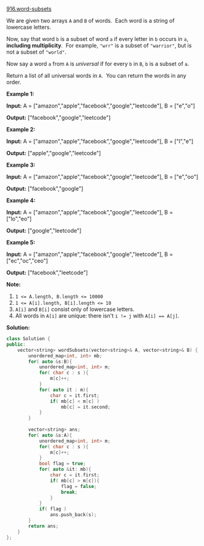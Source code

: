 [916.word-subsets](https://leetcode.com/problems/word-subsets/)  

We are given two arrays `A` and `B` of words.  Each word is a string of lowercase letters.

Now, say that word `b` is a subset of word `a` if every letter in `b` occurs in `a`, **including multiplicity**.  For example, `"wrr"` is a subset of `"warrior"`, but is not a subset of `"world"`.

Now say a word `a` from `A` is _universal_ if for every `b` in `B`, `b` is a subset of `a`. 

Return a list of all universal words in `A`.  You can return the words in any order.

**Example 1:**

  
**Input:** A = \["amazon","apple","facebook","google","leetcode"\], B = \["e","o"\]
  
**Output:** \["facebook","google","leetcode"\]
  

**Example 2:**

  
**Input:** A = \["amazon","apple","facebook","google","leetcode"\], B = \["l","e"\]
  
**Output:** \["apple","google","leetcode"\]
  

**Example 3:**

  
**Input:** A = \["amazon","apple","facebook","google","leetcode"\], B = \["e","oo"\]
  
**Output:** \["facebook","google"\]
  

**Example 4:**

  
**Input:** A = \["amazon","apple","facebook","google","leetcode"\], B = \["lo","eo"\]
  
**Output:** \["google","leetcode"\]
  

**Example 5:**

  
**Input:** A = \["amazon","apple","facebook","google","leetcode"\], B = \["ec","oc","ceo"\]
  
**Output:** \["facebook","leetcode"\]
  

**Note:**

1.  `1 <= A.length, B.length <= 10000`
2.  `1 <= A[i].length, B[i].length <= 10`
3.  `A[i]` and `B[i]` consist only of lowercase letters.
4.  All words in `A[i]` are unique: there isn't `i != j` with `A[i] == A[j]`.  



**Solution:**  

```cpp
class Solution {
public:
    vector<string> wordSubsets(vector<string>& A, vector<string>& B) {
        unordered_map<int, int> mb;
        for( auto &s:B){
            unordered_map<int, int> m;
            for( char c : s ){
                m[c]++;
            }
            for( auto it : m){
                char c = it.first;
                if( mb[c] < m[c] )
                    mb[c] = it.second;
            }
        }
        
        vector<string> ans;
        for( auto &s:A){
            unordered_map<int, int> m;
            for( char c : s ){
                m[c]++;
            }
            bool flag = true;
            for( auto &it: mb){
                char c = it.first;
                if( mb[c] > m[c]){
                    flag = false;
                    break;
                }
            }
            if( flag )
                ans.push_back(s);
        }
        return ans;
    }
};
```
      